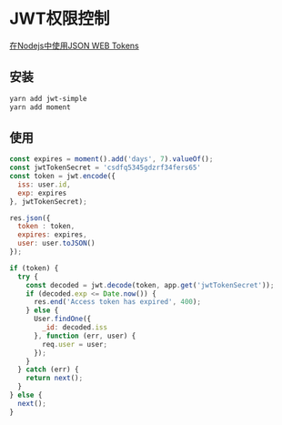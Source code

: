 # JWT权限控制

[在Nodejs中使用JSON WEB Tokens](http://cnodejs.org/topic/53c652bfc9507b404446ee40)

## 安装

```bash
yarn add jwt-simple
yarn add moment
```

## 使用

```js
const expires = moment().add('days', 7).valueOf();
const jwtTokenSecret = 'csdfq5345gdzrf34fers65'
const token = jwt.encode({
  iss: user.id,
  exp: expires
}, jwtTokenSecret);

res.json({
  token : token,
  expires: expires,
  user: user.toJSON()
});
```

```js
if (token) {
  try {
    const decoded = jwt.decode(token, app.get('jwtTokenSecret'));
    if (decoded.exp <= Date.now()) {
      res.end('Access token has expired', 400);
    } else {
      User.findOne({
        _id: decoded.iss
      }, function (err, user) {
        req.user = user;
      });
    }
  } catch (err) {
    return next();
  }
} else {
  next();
}
```

